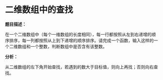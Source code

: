 # 二维数组中的查找

**题目描述：**

在一个二维数组中（每个一维数组的长度相同），每一行都按照从左到右递增的顺序排序，每一列都按照从上到下递增的顺序排序。请完成一个函数，输入这样的一个二维数组和一个整数，判断数组中是否含有该整数。

**分析：**

从二维数组的左下角开始查找，若遇到的数大于目标值，则向上再找；否则向右查找。
